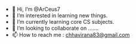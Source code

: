 - 👋 Hi, I’m @ArCeus7
- 👀 I’m interested in learning new things.
- 🌱 I’m currently learning core CS subjects.
- 💞️ I’m looking to collaborate on .......
- 📫 How to reach me : chhavirana83@gmail.com

<!---
chhavi-rana/chhavi-rana is a ✨ special ✨ repository because its `README.md` (this file) appears on your GitHub profile.
You can click the Preview link to take a look at your changes.
--->
